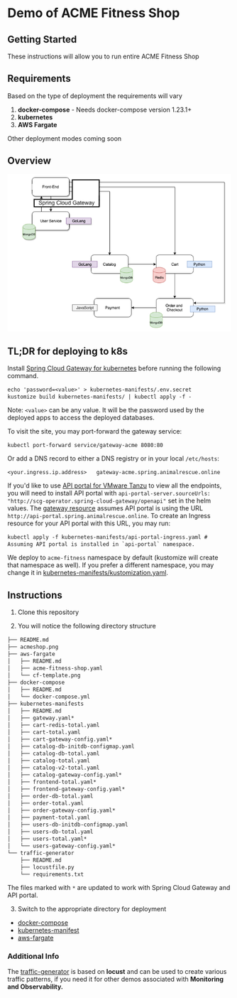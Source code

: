 # Demo of ACME Fitness Shop

## Getting Started

These instructions will allow you to run entire ACME Fitness Shop

## Requirements

Based on the type of deployment the requirements will vary

1. **docker-compose** - Needs docker-compose version 1.23.1+
2. **kubernetes**
3. **AWS Fargate**

Other deployment modes coming soon

## Overview

![Acmeshop Architecture](./acmeshop.png)

## TL;DR for deploying to k8s

Install [Spring Cloud Gateway for kubernetes](https://docs.pivotal.io/scg-k8s/1-0/installation.html) before running the following command.

```
echo 'password=<value>' > kubernetes-manifests/.env.secret
kustomize build kubernetes-manifests/ | kubectl apply -f -
```

Note: `<value>` can be any value. It will be the password used by the deployed apps to access the deployed databases.

To visit the site, you may port-forward the gateway service:

```
kubectl port-forward service/gateway-acme 8080:80
```

Or add a DNS record to either a DNS registry or in your local `/etc/hosts`:

```
<your.ingress.ip.address>   gateway-acme.spring.animalrescue.online
```

If you'd like to use [API portal for VMware Tanzu](https://docs.pivotal.io/api-portal/1-0/installing.html) to view all the endpoints, you will need to install API portal with `api-portal-server.sourceUrls: "http://scg-operator.spring-cloud-gateway/openapi"` set in the helm values. The [gateway resource](./kubernetes-manifests/gateway.yaml) assumes API portal is using the URL `http://api-portal.spring.animalrescue.online`. To create an Ingress resource for your API portal with this URL, you may run:

```
kubectl apply -f kubernetes-manifests/api-portal-ingress.yaml # Assuming API portal is installed in `api-portal` namespace.
```

We deploy to `acme-fitness` namespace by default (kustomize will create that namespace as well). If you prefer a different namespace, you may change it in [kubernetes-manifests/kustomization.yaml](kubernetes-manifests/kustomization.yaml).

## Instructions

1. Clone this repository

2. You will notice the following directory structure

```text
├── README.md
├── acmeshop.png
├── aws-fargate
│   ├── README.md
│   ├── acme-fitness-shop.yaml
│   └── cf-template.png
├── docker-compose
│   ├── README.md
│   └── docker-compose.yml
├── kubernetes-manifests
│   ├── README.md
│   ├── gateway.yaml*
│   ├── cart-redis-total.yaml
│   ├── cart-total.yaml
│   ├── cart-gateway-config.yaml*
│   ├── catalog-db-initdb-configmap.yaml
│   ├── catalog-db-total.yaml
│   ├── catalog-total.yaml
│   ├── catalog-v2-total.yaml
│   ├── catalog-gateway-config.yaml*
│   ├── frontend-total.yaml*
│   ├── frontend-gateway-config.yaml*
│   ├── order-db-total.yaml
│   ├── order-total.yaml
│   ├── order-gateway-config.yaml*
│   ├── payment-total.yaml
│   ├── users-db-initdb-configmap.yaml
│   ├── users-db-total.yaml
│   ├── users-total.yaml*
│   └── users-gateway-config.yaml*
└── traffic-generator
    ├── README.md
    ├── locustfile.py
    └── requirements.txt
```

The files marked with `*` are updated to work with Spring Cloud Gateway and API portal.

3. Switch to the appropriate directory for deployment

* [docker-compose](./docker-compose)
* [kubernetes-manifest](./kubernetes-manifests)
* [aws-fargate](./aws-fargate)

### Additional Info

The [traffic-generator](./traffic-generator) is based on **locust** and can be used to create various traffic patterns, if you need it for other demos associated with **Monitoring and Observability.**
